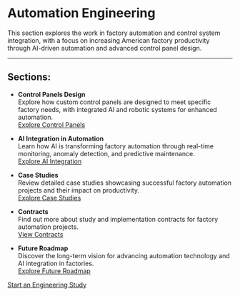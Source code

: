 # Automation Engineering

This section explores the work in factory automation and control system integration, with a focus on increasing American factory productivity through AI-driven automation and advanced control panel design.

---

## Sections:

- **Control Panels Design**  
  Explore how custom control panels are designed to meet specific factory needs, with integrated AI and robotic systems for enhanced automation.  
  [Explore Control Panels](control-panels.md)

- **AI Integration in Automation**  
  Learn how AI is transforming factory automation through real-time monitoring, anomaly detection, and predictive maintenance.  
  [Explore AI Integration](ai-integration.md)

- **Case Studies**  
  Review detailed case studies showcasing successful factory automation projects and their impact on productivity.  
  [Explore Case Studies](project-case-studies/factory-automation.md)

- **Contracts**  
  Find out more about study and implementation contracts for factory automation projects.  
  [View Contracts](contracts/study-contract.md)

- **Future Roadmap**  
  Discover the long-term vision for advancing automation technology and AI integration in factories.  
  [Explore Future Roadmap](future-roadmap.md)

<a href="https://macmaniac77.gumroad.com/l/engineeringhours" class="link-button">Start an Engineering Study</a>

